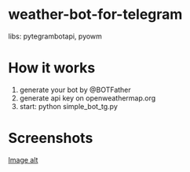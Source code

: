 # weather-bot-for-telegram

libs: pytegrambotapi, pyowm

# How it works

1) generate your bot by @BOTFather
2) generate api key on openweathermap.org
3) start: python simple_bot_tg.py

# Screenshots

[Image alt](https://github.com/hffmn/weather-bot-for-telegram/raw/master/1121.png)
















